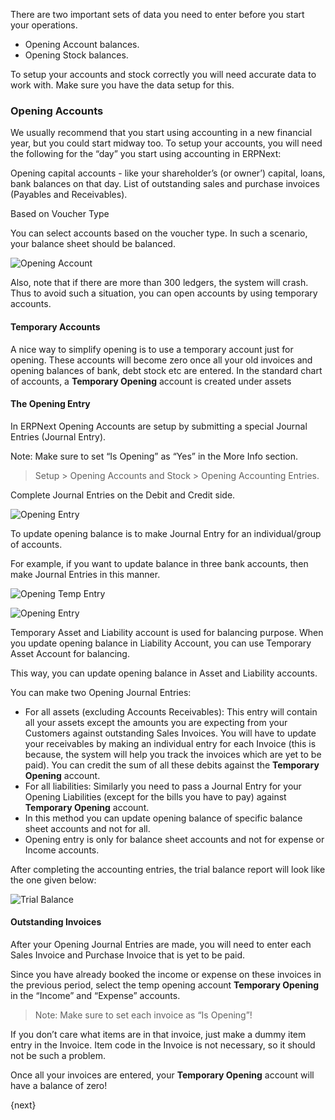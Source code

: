 There are two important sets of data you need to enter before you start your
operations.

  * Opening Account balances.
  * Opening Stock balances.

To setup your accounts and stock correctly you will need accurate data to work
with. Make sure you have the data setup for this.

### Opening Accounts

We usually recommend that you start using accounting in a new financial year,
but you could start midway too. To setup your accounts, you will need the
following for the “day” you start using accounting in ERPNext:

Opening capital accounts - like your shareholder’s (or owner’) capital, loans,
bank balances on that day. List of outstanding sales and purchase invoices
(Payables and Receivables).

Based on Voucher Type

You can select accounts based on the voucher type. In such a scenario, your balance sheet should be balanced.

<img class="screenshot" alt="Opening Account" src="{{docs_base_url}}/assets/img/accounts/opening-account-1.png">

 Also, note that if there are more than 300 ledgers, the system will crash. Thus to avoid such a situation, you can open accounts by using temporary accounts.

#### Temporary Accounts

A nice way to simplify opening is to use a temporary account just for opening. These accounts will become zero once all your old invoices and opening balances of bank, debt stock etc are entered. In the standard chart of accounts, a **Temporary Opening** account is created under assets

#### The Opening Entry

In ERPNext Opening Accounts are setup by submitting a special Journal Entries
(Journal Entry).

Note: Make sure to set “Is Opening” as “Yes” in the More Info section.

> Setup > Opening Accounts and Stock > Opening Accounting Entries.

Complete Journal Entries on the Debit and Credit side.

![Opening Entry]({{docs_base_url}}/assets/old_images/erpnext/opening-entry-1.png)

 To update opening balance is to make Journal Entry for an individual/group of accounts.

For example, if you want to update balance in three bank accounts, then make Journal Entries in this manner.

![Opening Temp Entry]({{docs_base_url}}/assets/old_images/erpnext/image-temp-opening.png)

![Opening Entry]({{docs_base_url}}/assets/old_images/erpnext/opening-entry-2.png)

Temporary Asset and Liability account is used for balancing purpose. When you update opening balance in Liability Account, you can use Temporary Asset Account for balancing.

This way, you can update opening balance in Asset and Liability accounts.

You can make two Opening Journal Entries:

  * For all assets (excluding Accounts Receivables): This entry will contain all your assets except the amounts you are expecting from your Customers against outstanding Sales Invoices. You will have to update your receivables by making an individual entry for each Invoice (this is because, the system will help you track the invoices which are yet to be paid). You can credit the sum of all these debits against the **Temporary Opening** account.
  * For all liabilities: Similarly you need to pass a Journal Entry for your Opening Liabilities (except for the bills you have to pay) against **Temporary Opening** account.
  * In this method you can update opening balance of specific balance sheet accounts and not for all.
  * Opening entry is only for balance sheet accounts and not for expense or Income accounts.

After completing the accounting entries, the trial balance report will look like the one given below:

![Trial Balance]({{docs_base_url}}/assets/old_images/erpnext/trial-balance-1.png)

#### Outstanding Invoices

After your Opening Journal Entries are made, you will need to enter each Sales Invoice and Purchase Invoice that is yet to be paid.

Since you have already booked the income or expense on these invoices in the previous period, select the temp opening account **Temporary Opening** in the “Income” and “Expense” accounts.

> Note: Make sure to set each invoice as “Is Opening”!

If you don’t care what items are in that invoice, just make a dummy item entry in the Invoice. Item code in the Invoice is not necessary, so it should not be such a problem.

Once all your invoices are entered, your **Temporary Opening** account will have a balance of zero!

{next}
